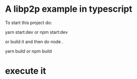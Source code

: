 # A libp2p example in typescript

To start this project do:

yarn start:dev or npm start:dev

or build it and then do node .

yarn build or npm build

# execute it